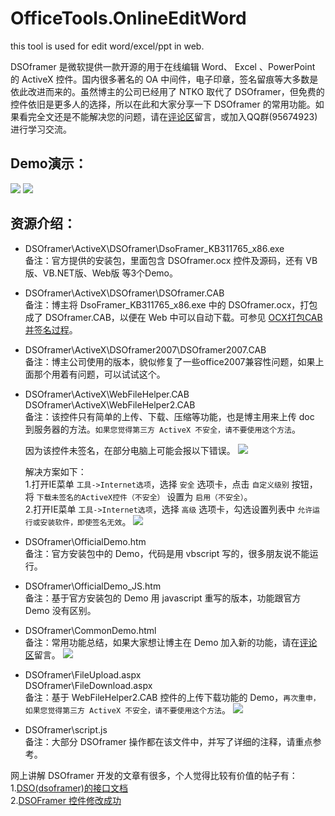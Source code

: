 OfficeTools.OnlineEditWord
===

this tool is used for edit word/excel/ppt in web.

DSOframer 是微软提供一款开源的用于在线编辑 Word、 Excel 、PowerPoint 的 ActiveX 控件。国内很多著名的 OA 中间件，电子印章，签名留痕等大多数是依此改进而来的。虽然博主的公司已经用了 NTKO 取代了 DSOframer，但免费的控件依旧是更多人的选择，所以在此和大家分享一下 DSOframer 的常用功能。如果看完全文还是不能解决您的问题，请在[评论区](http://shijiajie.com/2013/01/28/dsoframer-introduction-resources/#ds-thread)留言，或加入QQ群(95674923)进行学习交流。

Demo演示：
---
![](http://7xkhp9.com1.z0.glb.clouddn.com/blog/2013/01/28/dsoframer-introduction-resources/1.png)
![](http://7xkhp9.com1.z0.glb.clouddn.com/blog/2013/01/28/dsoframer-introduction-resources/2.png)

资源介绍：
---
- DSOframer\ActiveX\DSOframer\DsoFramer_KB311765_x86.exe  
  备注：官方提供的安装包，里面包含 DSOframer.ocx 控件及源码，还有 VB版、VB.NET版、Web版 等3个Demo。

- DSOframer\ActiveX\DSOframer\DSOframer.CAB  
  备注：博主将 DsoFramer_KB311765_x86.exe 中的 DSOframer.ocx，打包成了 DSOframer.CAB，以便在 Web 中可以自动下载。可参见 [OCX打包CAB并签名过程](http://www.cnblogs.com/rushoooooo/archive/2011/06/22/2087542.html)。

- DSOframer\ActiveX\DSOframer2007\DSOframer2007.CAB  
  备注：博主公司使用的版本，貌似修复了一些office2007兼容性问题，如果上面那个用着有问题，可以试试这个。
  
- DSOframer\ActiveX\WebFileHelper.CAB  
  DSOframer\ActiveX\WebFileHelper2.CAB  
  备注：该控件只有简单的上传、下载、压缩等功能，也是博主用来上传 doc 到服务器的方法。`如果您觉得第三方 ActiveX 不安全，请不要使用这个方法`。
  
  因为该控件未签名，在部分电脑上可能会报以下错误。
  ![](http://7xkhp9.com1.z0.glb.clouddn.com/blog/2013/01/28/dsoframer-introduction-resources/3.png)
  
  解决方案如下：  
  1.打开IE菜单 `工具->Internet选项`，选择 `安全` 选项卡，点击 `自定义级别` 按钮，将 `下载未签名的ActiveX控件（不安全）` 设置为 `启用（不安全）`。  
  2.打开IE菜单 `工具->Internet选项`，选择 `高级` 选项卡，勾选设置列表中 `允许运行或安装软件，即使签名无效`。
  ![](http://7xkhp9.com1.z0.glb.clouddn.com/blog/2013/01/28/dsoframer-introduction-resources/4.png)

- DSOframer\OfficialDemo.htm  
  备注：官方安装包中的 Demo，代码是用 vbscript 写的，很多朋友说不能运行。
  
- DSOframer\OfficialDemo_JS.htm  
  备注：基于官方安装包的 Demo 用 javascript 重写的版本，功能跟官方 Demo 没有区别。
  
- DSOframer\CommonDemo.html  
  备注：常用功能总结，如果大家想让博主在 Demo 加入新的功能，请在[评论区](http://shijiajie.com/2013/01/28/dsoframer-introduction-resources/#ds-thread)留言。
  ![](http://7xkhp9.com1.z0.glb.clouddn.com/blog/2013/01/28/dsoframer-introduction-resources/1.png)
  
- DSOframer\FileUpload.aspx  
  DSOframer\FileDownload.aspx  
  备注：基于 WebFileHelper2.CAB 控件的上传下载功能的 Demo，`再次重申，如果您觉得第三方 ActiveX 不安全，请不要使用这个方法`。
  ![](http://7xkhp9.com1.z0.glb.clouddn.com/blog/2013/01/28/dsoframer-introduction-resources/2.png)

- DSOframer\script.js  
  备注：大部分 DSOframer 操作都在该文件中，并写了详细的注释，请重点参考。

网上讲解 DSOframer 开发的文章有很多，个人觉得比较有价值的帖子有：  
1.[DSO(dsoframer)的接口文档](http://www.cnblogs.com/liping13599168/archive/2009/09/13/1565801.html)  
2.[DSOFramer 控件修改成功](http://www.cppblog.com/wanhhf/archive/2006/02/20/3355.html)  